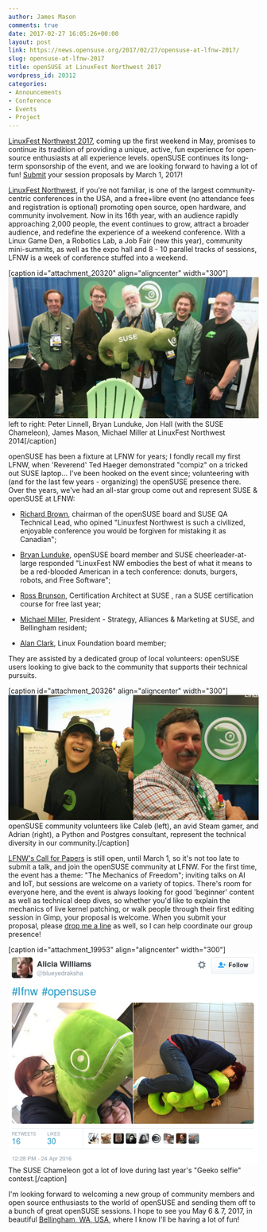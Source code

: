 ```yaml
---
author: James Mason
comments: true
date: 2017-02-27 16:05:26+00:00
layout: post
link: https://news.opensuse.org/2017/02/27/opensuse-at-lfnw-2017/
slug: opensuse-at-lfnw-2017
title: openSUSE at LinuxFest Northwest 2017
wordpress_id: 20312
categories:
- Announcements
- Conference
- Events
- Project
---
```


[LinuxFest Northwest 2017](https://www.linuxfestnorthwest.org/2017), coming up the first weekend in May, promises to continue its tradition of providing a unique, active, fun experience for open-source enthusiasts at all experience levels. openSUSE continues its long-term sponsorship of the event, and we are looking forward to having a lot of fun! [Submit](https://www.linuxfestnorthwest.org/2017/submit-session) your session proposals by March 1, 2017!

<!-- more -->

[LinuxFest Northwest](https://www.linuxfestnorthwest.org/2017/about), if you're not familiar, is one of the largest community-centric conferences in the USA, and a free+libre event (no attendance fees and registration is optional) promoting open source, open hardware, and community involvement. Now in its 16th year, with an audience rapidly approaching 2,000 people, the event continues to grow, attract a broader audience, and redefine the experience of a weekend conference. With a Linux Game Den, a Robotics Lab, a Job Fair (new this year), community mini-summits, as well as the expo hall and 8 - 10 parallel tracks of sessions, LFNW is a week of conference stuffed into a weekend.



[caption id="attachment_20320" align="aligncenter" width="300"][![](/wp-content/uploads/2017/02/IMG_20140426_142502570.jpg)](/wp-content/uploads/2017/02/IMG_20140426_142502570.jpg) left to right: Peter Linnell, Bryan Lunduke, Jon Hall (with the SUSE Chameleon), James Mason, Michael Miller at LinuxFest Northwest 2014[/caption]

openSUSE has been a fixture at LFNW for years; I fondly recall my first LFNW, when 'Reverend' Ted Haeger demonstrated "compiz" on a tricked out SUSE laptop... I've been hooked on the event since; volunteering with (and for the last few years - organizing) the openSUSE presence there. Over the years, we've had an all-star group come out and represent SUSE & openSUSE at LFNW:



 	
  * [Richard Brown](https://rootco.de/aboutme/), chairman of the openSUSE board and SUSE QA Technical Lead, who opined "Linuxfest Northwest is such a civilized, enjoyable conference you would be forgiven for mistaking it as Canadian";

 	
  * [Bryan Lunduke](//lunduke.com/), openSUSE board member and SUSE cheerleader-at-large responded "LinuxFest NW embodies the best of what it means to be a red-blooded American in a tech conference: donuts, burgers, robots, and Free Software";

 	
  * [Ross Brunson](https://www.linkedin.com/in/rossbrunson), Certification Architect at SUSE , ran a SUSE certification course for free last year;

 	
  * [Michael Miller](https://twitter.com/michaelwmiller), President - Strategy, Alliances & Marketing at SUSE, and Bellingham resident;

 	
  * [Alan Clark](https://www.linkedin.com/in/alanhclark), Linux Foundation board member;


They are assisted by a dedicated group of local volunteers: openSUSE users looking to give back to the community that supports their technical pursuits.



[caption id="attachment_20326" align="aligncenter" width="300"][![](/wp-content/uploads/2017/02/lfnw-opensuse-volunteers.png)](/wp-content/uploads/2017/02/lfnw-opensuse-volunteers.png) openSUSE community volunteers like Caleb (left), an avid Steam gamer, and Adrian (right), a Python and Postgres consultant, represent the technical diversity in our community.[/caption]

[LFNW's Call for Papers](https://www.linuxfestnorthwest.org/2017/submit-session) is still open, until March 1, so it's not too late to submit a talk, and join the openSUSE community at LFNW. For the first time, the event has a theme: "The Mechanics of Freedom"; inviting talks on AI and IoT, but sessions are welcome on a variety of topics. There's room for everyone here, and the event is always looking for good 'beginner' content as well as technical deep dives, so whether you'd like to explain the mechanics of live kernel patching, or walk people through their first editing session in Gimp, your proposal is welcome. When you submit your proposal, please [drop me a line](mailto:bear454@opensuse.org?subject=LFNW2017) as well, so I can help coordinate our group presence!



[caption id="attachment_19953" align="aligncenter" width="300"][![](/wp-content/uploads/2016/06/Screenshot-from-2016-06-07-19-29-04.png)](https://twitter.com/blueyedraksha/status/724367153235775488) The SUSE Chameleon got a lot of love during last year's "Geeko selfie" contest.[/caption]

I'm looking forward to welcoming a new group of community members and open source enthusiasts to the world of openSUSE and sending them off to a bunch of great openSUSE sessions. I hope to see you May 6 & 7, 2017, in beautiful [Bellingham, WA, USA](https://www.linuxfestnorthwest.org/2017/travel), where I know I'll be having a lot of fun!

